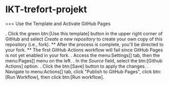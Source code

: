 # IKT-trefort-projekt
=== Use the Template and Activate GitHub Pages

. Click the green btn:[Use this template] button in the upper right corner of GitHub and select *Create a new repository* to create your own copy of this repository (i.e., fork).
** After the process is complete, you'll be directed to your fork.
** The first GitHub Actions workflow will fail since GitHub Pages is not yet enabled in your fork.
. Access the menu:Settings[] tab, then the menu:Pages[] menu on the left.
. In the *Source* field, select the btn:[Github Actions] option.
. Click the btn:[Save] button to apply the changes.
. Navigate to menu:Actions[] tab, click "Publish to GitHub Pages", click btn:[Run Workflow], then click btn:[Run workflow].